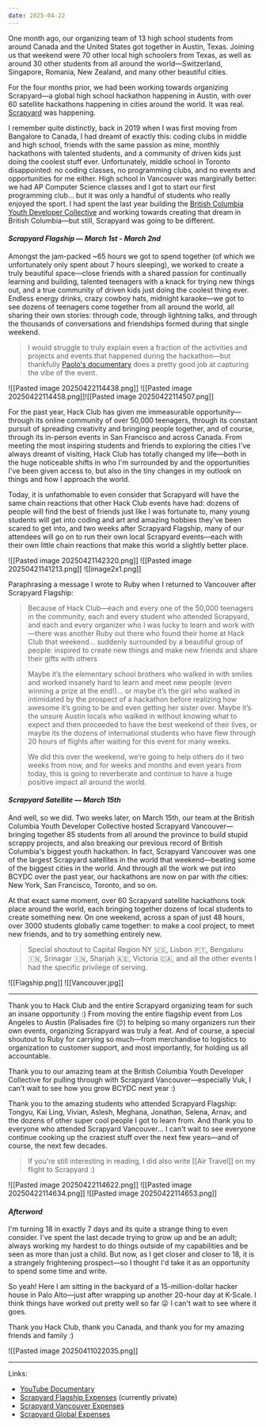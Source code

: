 ```yaml
---
date: 2025-04-22
---
```


One month ago, our organizing team of 13 high school students from around Canada and the United States got together in Austin, Texas. Joining us that weekend were 70 other local high schoolers from Texas, as well as around 30 other students from all around the world—Switzerland, Singapore, Romania, New Zealand, and many other beautiful cities.

For the four months prior, we had been working towards organizing Scrapyard—a global high school hackathon happening in Austin, with over 60 satellite hackathons happening in cities around the world. It was real. [Scrapyard](https://scrapyard.hackclub.com/) was happening.

I remember quite distinctly, back in 2019 when I was first moving from Bangalore to Canada, I had dreamt of exactly this: coding clubs in middle and high school, friends with the same passion as mine, monthly hackathons with talented students, and a community of driven kids just doing the coolest stuff ever. Unfortunately, middle school in Toronto disappointed: no coding classes, no programming clubs, and no events and opportunities for me either. High school in Vancouver was marginally better: we had AP Computer Science classes and I got to start our first programming club... but it was only a handful of students who really enjoyed the sport. I had spent the last year building the [British Columbia Youth Developer Collective](https://bcydc.ca/) and working towards creating that dream in British Columbia—but still, Scrapyard was going to be different.
#### *Scrapyard Flagship — March 1st - March 2nd*

Amongst the jam-packed ~65 hours we got to spend together (of which we unfortunately only spent about 7 hours sleeping), we worked to create a truly beautiful space—close friends with a shared passion for continually learning and building, talented teenagers with a knack for trying new things out, and a true community of driven kids just doing the coolest thing ever. Endless energy drinks, crazy cowboy hats, midnight karaoke—we got to see dozens of teenagers come together from all around the world, all sharing their own stories: through code, through lightning talks, and through the thousands of conversations and friendships formed during that single weekend.

> I would struggle to truly explain even a fraction of the activities and projects and events that happened during the hackathon—but thankfully [Paolo's documentary]((https://www.youtube.com/watch?v=8iM1W8kXrQA)) does a pretty good job at capturing the vibe of the event.

![[Pasted image 20250422114438.png]] ![[Pasted image 20250422114458.png]]![[Pasted image 20250422114507.png]]

For the past year, Hack Club has given me immeasurable opportunity—through its online community of over 50,000 teenagers, through its constant pursuit of spreading creativity and bringing people together, and of course, through its in-person events in San Francisco and across Canada. From meeting the most inspiring students and friends to exploring the cities I've always dreamt of visiting, Hack Club has totally changed my life—both in the huge noticeable shifts in who I'm surrounded by and the opportunities I've been given access to, but also in the tiny changes in my outlook on things and how I approach the world.

Today, it is unfathomable to even consider that Scrapyard will have the same chain reactions that other Hack Club events have had: dozens of people will find the best of friends just like I was fortunate to, many young students will get into coding and art and amazing hobbies they've been scared to get into, and two weeks after Scrapyard Flagship, many of our attendees will go on to run their own local Scrapyard events—each with their own little chain reactions that make this world a slightly better place.

![[Pasted image 20250421142320.png]] ![[Pasted image 20250421141213.png]] ![[image2x1.png]]

Paraphrasing a message I wrote to Ruby when I returned to Vancouver after Scrapyard Flagship:

> Because of Hack Club—each and every one of the 50,000 teenagers in the community, each and every student who attended Scrapyard, and each and every organizer who I was lucky to learn and work with—there was another Ruby out there who found their home at Hack Club that weekend... suddenly surrounded by a beautiful group of people: inspired to create new things and make new friends and share their gifts with others
> 
> Maybe it’s the elementary school brothers who walked in with smiles and worked insanely hard to learn and meet new people (even winning a prize at the end!)… or maybe it’s the girl who walked in intimidated by the prospect of a hackathon before realizing how awesome it’s going to be and even getting her sister over. Maybe it’s the unsure Austin locals who walked in without knowing what to expect and then proceeded to have the best weekend of their lives, or maybe its the dozens of international students who have flew through 20 hours of flights after waiting for this event for many weeks.
> 
> We did this over the weekend, we’re going to help others do it two weeks from now, and for weeks and months and even years from today, this is going to reverberate and continue to have a huge positive impact all around the world.

#### *Scrapyard Satellite — March 15th*

And well, so we did. Two weeks later, on March 15th, our team at the British Columbia Youth Developer Collective hosted Scrapyard Vancouver—bringing together 85 students from all around the province to build stupid scrappy projects, and also breaking our previous record of British Columbia's biggest youth hackathon. In fact, Scrapyard Vancouver was one of the largest Scrapyard satellites in the world that weekend—beating some of the biggest cities in the world. And through all the work we put into BCYDC over the past year, our hackathons are now on par with *the* cities: New York, San Francisco, Toronto, and so on.

At that exact same moment, over 60 Scrapyard satellite hackathons took place around the world, each bringing together dozens of local students to create something new. On one weekend, across a span of just 48 hours, over 3000 students globally came together: to make a cool project, to meet new friends, and to try something entirely new. 

> Special shoutout to Capital Region NY 🇺🇸, Lisbon 🇵🇹, Bengaluru 🇮🇳, Srinagar 🇮🇳, Sharjah 🇦🇪, Victoria 🇨🇦, and all the other events I had the specific privilege of serving.

![[Flagship.png]] ![[Vancouver.jpg]]

 ---
 
 Thank you to Hack Club and the entire Scrapyard organizing team for such an insane opportunity :) From moving the entire flagship event from Los Angeles to Austin (Palisades fire 😔) to helping so many organizers run their own events, organizing Scrapyard was truly a feat. And of course, a special shoutout to Ruby for carrying so much—from merchandise to logistics to organization to customer support, and most importantly, for holding us all accountable. 
 
 Thank you to our amazing team at the British Columbia Youth Developer Collective for pulling through with Scrapyard Vancouver—especially Vuk, I can't wait to see how you grow BCYDC next year :)

Thank you to the amazing students who attended Scrapyard Flagship: Tongyu, Kai Ling, Vivian, Aslesh, Meghana, Jonathan, Selena, Arnav, and the dozens of other super cool people I got to learn from. And thank you to everyone who attended Scrapyard Vancouver... I can't wait to see everyone continue cooking up the craziest stuff over the next few years—and of course, the next few decades.

> If you're still interesting in reading, I did also write [[Air Travel]] on my flight to Scrapyard :)

![[Pasted image 20250422114622.png]] ![[Pasted image 20250422114634.png]] ![[Pasted image 20250422114653.png]]

#### *Afterword*

I'm turning 18 in exactly 7 days and its quite a strange thing to even consider. I've spent the last decade trying to grow up and be an adult; always working my hardest to do things outside of my capabilities and be seen as more than just a child. But now, as I get closer and closer to 18, it is a strangely frightening prospect—so I thought I'd take it as an opportunity to spend some time and write.

So yeah! Here I am sitting in the backyard of a 15-million-dollar hacker house in Palo Alto—just after wrapping up another 20-hour day at K-Scale. I think things have worked out pretty well so far 😜 I can't wait to see where it goes.

Thank you Hack Club, thank you Canada, and thank you for my amazing friends and family :)

![[Pasted image 20250411022035.png]]

---

Links:
- [YouTube Documentary](https://www.youtube.com/watch?v=8iM1W8kXrQA)
- [Scrapyard Flagship Expenses](https://hcb.hackclub.com/scrapyard) (currently private)
- [Scrapyard Vancouver Expenses](https://hcb.hackclub.com/scrapyard-vancouver)
- [Scrapyard Global Expenses](https://hcb.hackclub.com/scrapyard-global-grant-distribution)